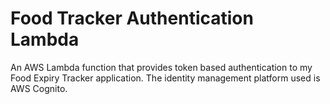 # Food Tracker Authentication Lambda

An AWS Lambda function that provides token based authentication to my Food Expiry Tracker application. The identity management platform used is AWS Cognito.
